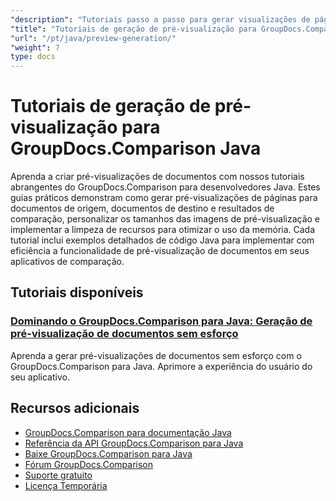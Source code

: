 ```yaml
---
"description": "Tutoriais passo a passo para gerar visualizações de página para documentos de origem, destino e resultantes usando GroupDocs.Comparison para Java."
"title": "Tutoriais de geração de pré-visualização para GroupDocs.Comparison Java"
"url": "/pt/java/preview-generation/"
"weight": 7
type: docs
---
```

# Tutoriais de geração de pré-visualização para GroupDocs.Comparison Java

Aprenda a criar pré-visualizações de documentos com nossos tutoriais abrangentes do GroupDocs.Comparison para desenvolvedores Java. Estes guias práticos demonstram como gerar pré-visualizações de páginas para documentos de origem, documentos de destino e resultados de comparação, personalizar os tamanhos das imagens de pré-visualização e implementar a limpeza de recursos para otimizar o uso da memória. Cada tutorial inclui exemplos detalhados de código Java para implementar com eficiência a funcionalidade de pré-visualização de documentos em seus aplicativos de comparação.

## Tutoriais disponíveis

### [Dominando o GroupDocs.Comparison para Java: Geração de pré-visualização de documentos sem esforço](./groupdocs-comparison-java-generate-previews/)
Aprenda a gerar pré-visualizações de documentos sem esforço com o GroupDocs.Comparison para Java. Aprimore a experiência do usuário do seu aplicativo.

## Recursos adicionais

- [GroupDocs.Comparison para documentação Java](https://docs.groupdocs.com/comparison/java/)
- [Referência da API GroupDocs.Comparison para Java](https://reference.groupdocs.com/comparison/java/)
- [Baixe GroupDocs.Comparison para Java](https://releases.groupdocs.com/comparison/java/)
- [Fórum GroupDocs.Comparison](https://forum.groupdocs.com/c/comparison)
- [Suporte gratuito](https://forum.groupdocs.com/)
- [Licença Temporária](https://purchase.groupdocs.com/temporary-license/)